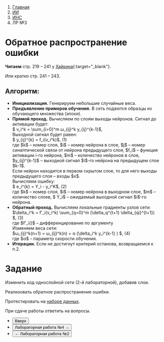 <ol class="breadcrumb">
  <li class="breadcrumb-item"><a href="{{ site.baseurl }}">Главная</a></li>
  <li class="breadcrumb-item"><a href="{{ site.baseurl }}/artificial-intelligence/index.html">ИИ</a></li>
  <li class="breadcrumb-item"><a href="{{ site.baseurl }}/artificial-intelligence/ANN/index.html">ИНС</a></li>
  <li class="breadcrumb-item active">ЛР №3</li>
</ol>

<nav>
  <ul></ul>
</nav>

# Обратное распространение ошибки

**Читаем** cтр. 219 – 241 у [Хайкина](https://palchevsky.ru/uploads/books/1.pdf){:target="_blank"}.

Или кратко стр. 241 – 243.

## Алгоритм:

<ul>
<li>
<b>Инициализация.</b>
Генерируем небольшие случайные веса.
</li>
<li>
<b>Предъявление примеров обучения.</b>
В сеть подаются образцы из обучающего множества (эпохи).
</li>
<li>
<b>Прямой проход.</b>
Вычисляем по слоям выходы нейронов. Сигнал до активации будет:
<br>
$ v_i^k = \sum_{i=0}^m ω_{ij}^k y_{ij}^{k-1}$,
<br>Выходной сигнал будет равен:<br>
$ y_{ij}^{k} = f_i(v_i^k)$, <a id="eq_1">(1)</a>
<br>
где $k$ – номер слоя, $i$ – номер нейрона в слое, $j$ – номер синаптической связи от нейрона предыдущего слоя, $f_i$ – функция активации i-го нейрона, $m$ – количество нейронов в слое, $y_{ij}^{k-1}$ – выходной сигнал $i$-го нейрона на предыдущем слое $k-1$.
<br>Если нейрон находится в первом скрытом слое, то для него выходы предыдущего слоя – входы $x$.
<br>Вычисляем ошибку:
<br>
$ e_i^{k} = Y_i - y_i^K$, <a id="eq_2">(2)</a>
<br>
где $k$ – номер слоя, $i$ – номер нейрона в выходном слое, $m$ – количество слоев, $ Y_i$ – ожидаемый выходной сигнал $i$-го нейрона.
</li>
<li>
<b>Обратный проход.</b>
Вычисляем локальные градиенты узлов сети:
<br>
$\delta_i^k = f'_i(v_i^k) \sum_{q=0}^m (\delta_q^{t+1} \delta_{qi}^{t+1}) $,	<a id="eq_3">(3)</a>
<br>где $f'_i()$ – дифференцирование по аргументу
<br>Изменяем веса сети:
<br>
$ω_{ij}^k(n+1) = ω_{ij}^k(n) + α (\delta_i^k y_i^{k-1} ) $,	<a id="eq_4">(4)</a>
<br>где $α$ – параметр скорости обучения.
</li>
<li>
<b>Итерации.</b>
Если не достигнут критерий останова, возвращаемся к п.2.
</li>
</ul>

# Задание

Изменить код однослойной сети (2-й лабораторной), добавив слои.

Реализовать обратное распространение ошибки.

Протестировать на [наборе данных]().

При сдаче работы ответить на вопросы.

<div class="row">
  <div class="col-lg-12">
    <ul class="list-unstyled">
      <li class="float-end">
        <button type="button" class="btn btn-outline-primary" onclick="window.location.href='#обратное-распространение-ошибки';">Вверх</button>
      </li>
      <li  class="float-end">
       <button type="button" class="btn btn-primary" onclick="window.location.href='{{ site.baseurl }}/artificial-intelligence/ANN/labs/lab4.html';">Лабораторная работа №4 →</button>
     </li>
      <li>
        <button type="button" class="btn btn-primary" onclick="window.location.href='{{ site.baseurl }}/artificial-intelligence/ANN/labs/lab2.html';">← Лабораторная работа №2</button>
      </li>
    </ul>
  </div>
</div>
